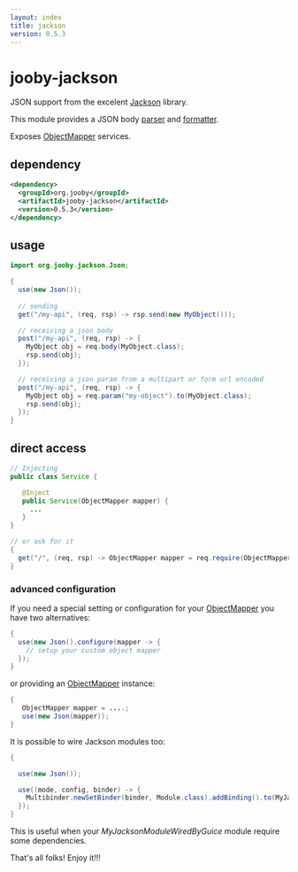 ```yaml
---
layout: index
title: jackson
version: 0.5.3
---
```


# jooby-jackson

JSON support from the excelent [Jackson](https://github.com/FasterXML/jackson) library.

This module provides a JSON body [parser](/apidocs/Body.Parser.html) and [formatter](/apidocs/Body.Formatter.html).

Exposes [ObjectMapper](http://fasterxml.github.io/jackson-databind/javadoc/2.5.2/com/fasterxml/jackson/databind/ObjectMapper.html) services.

## dependency

```xml
<dependency>
  <groupId>org.jooby</groupId>
  <artifactId>jooby-jackson</artifactId>
  <version>0.5.3</version>
</dependency>
```
## usage

```java
import org.jooby.jackson.Json;

{
  use(new Json());
 
  // sending
  get("/my-api", (req, rsp) -> rsp.send(new MyObject())); 

  // receiving a json body
  post("/my-api", (req, rsp) -> {
    MyObject obj = req.body(MyObject.class);
    rsp.send(obj);
  });

  // receiving a json param from a multipart or form url encoded
  post("/my-api", (req, rsp) -> {
    MyObject obj = req.param("my-object").to(MyObject.class);
    rsp.send(obj);
  });
}
```

## direct access

```java
// Injecting
public class Service {

   @Inject
   public Service(ObjectMapper mapper) {
     ...
   }
}

// or ask for it
{
  get("/", (req, rsp) -> ObjectMapper mapper = req.require(ObjectMapper.class));
}
```

### advanced configuration

If you need a special setting or configuration for your [ObjectMapper](http://fasterxml.github.io/jackson-databind/javadoc/2.2.0/com/fasterxml/jackson/databind/ObjectMapper.html) you have two alternatives:

```java
{
  use(new Json().configure(mapper -> {
    // setup your custom object mapper
  });
}
```

or providing an [ObjectMapper](http://fasterxml.github.io/jackson-databind/javadoc/2.2.0/com/fasterxml/jackson/databind/ObjectMapper.html) instance:

```java
{
   ObjectMapper mapper = ....;
   use(new Json(mapper));
}
```

It is possible to wire Jackson modules too:

```java
{

  use(new Json());

  use((mode, config, binder) -> {
    Multibinder.newSetBinder(binder, Module.class).addBinding().to(MyJacksonModuleWiredByGuice.class);
  });
}
```

This is useful when your *MyJacksonModuleWiredByGuice* module require some dependencies.

That's all folks! Enjoy it!!!

